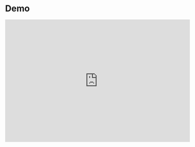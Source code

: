 # Demo

<iframe src="https://replit.com/@pomdtr/sunbeam-tldr" width="600" height="400" frameBorder="0" />
